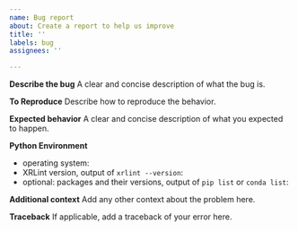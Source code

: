 ```yaml
---
name: Bug report
about: Create a report to help us improve
title: ''
labels: bug
assignees: ''

---
```


**Describe the bug**
A clear and concise description of what the bug is.

**To Reproduce**
Describe how to reproduce the behavior.

**Expected behavior**
A clear and concise description of what you expected to happen.

**Python Environment**
 - operating system:
 - XRLint version, output of `xrlint --version`:
 - optional: packages and their versions, output of `pip list` or `conda list`: 

**Additional context**
Add any other context about the problem here.

**Traceback**
If applicable, add a traceback of your error here.
